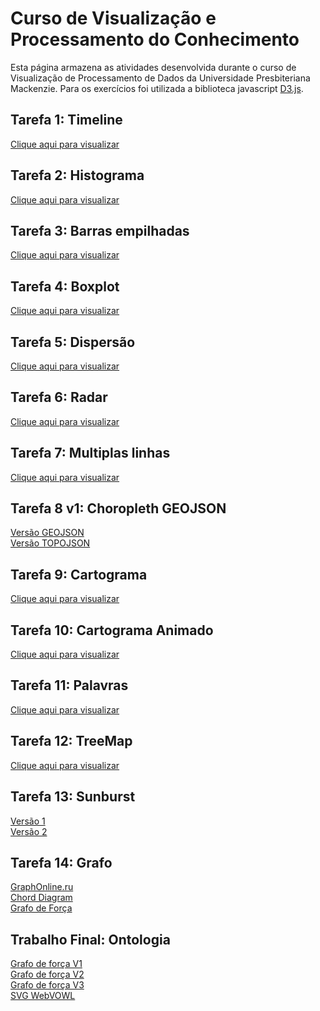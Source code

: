 # Curso de Visualização e Processamento do Conhecimento
Esta página armazena as atividades desenvolvida durante o curso de Visualização de Processamento de Dados da Universidade Presbiteriana Mackenzie. Para os exercícios foi utilizada a biblioteca javascript [D3.js](https://d3js.org/).

## Tarefa 1: Timeline
[Clique aqui para visualizar](https://gustavopuga.github.io/visualizacao_dados_d3js/timeline.html)

## Tarefa 2: Histograma
[Clique aqui para visualizar](https://gustavopuga.github.io/visualizacao_dados_d3js/histograma.html)

## Tarefa 3: Barras empilhadas
[Clique aqui para visualizar](https://gustavopuga.github.io/visualizacao_dados_d3js/barras_empilhadas.html)

## Tarefa 4: Boxplot
[Clique aqui para visualizar](https://gustavopuga.github.io/visualizacao_dados_d3js/boxplot.html)

## Tarefa 5: Dispersão
[Clique aqui para visualizar](https://gustavopuga.github.io/visualizacao_dados_d3js/dispersao.html)

## Tarefa 6: Radar
[Clique aqui para visualizar](https://gustavopuga.github.io/visualizacao_dados_d3js/radar.html)

## Tarefa 7: Multiplas linhas
[Clique aqui para visualizar](https://gustavopuga.github.io/visualizacao_dados_d3js/multi_line_chart.html)

## Tarefa 8 v1: Choropleth GEOJSON
[Versão GEOJSON](https://gustavopuga.github.io/visualizacao_dados_d3js/choropleth.html)\
[Versão TOPOJSON](https://gustavopuga.github.io/visualizacao_dados_d3js/choropleth_topojson.html)

## Tarefa 9: Cartograma
[Clique aqui para visualizar](https://gustavopuga.github.io/visualizacao_dados_d3js/cartogram.html)

## Tarefa 10: Cartograma Animado
[Clique aqui para visualizar](https://gustavopuga.github.io/visualizacao_dados_d3js/cartogram_animated.html)

## Tarefa 11: Palavras
[Clique aqui para visualizar](https://gustavopuga.github.io/visualizacao_dados_d3js/words.html)

## Tarefa 12: TreeMap
[Clique aqui para visualizar](https://gustavopuga.github.io/visualizacao_dados_d3js/tree.html)

## Tarefa 13: Sunburst
[Versão 1](https://gustavopuga.github.io/visualizacao_dados_d3js/sunburst.html)\
[Versão 2](https://gustavopuga.github.io/visualizacao_dados_d3js/sunburst_brasil.html)

## Tarefa 14: Grafo
[GraphOnline.ru](http://graphonline.ru/en/?graph=PnztiUaSpdJsXXVVZZcst)\
[Chord Diagram](https://gustavopuga.github.io/visualizacao_dados_d3js/chord.html)\
[Grafo de Força](https://gustavopuga.github.io/visualizacao_dados_d3js/force.html)

## Trabalho Final: Ontologia
[Grafo de força V1](https://gustavopuga.github.io/visualizacao_dados_d3js/ontology_graph.html)\
[Grafo de força V2](https://gustavopuga.github.io/visualizacao_dados_d3js/ontology_circle.html)\
[Grafo de força V3](https://gustavopuga.github.io/visualizacao_dados_d3js/ontology_name.html)\
[SVG WebVOWL](https://gustavopuga.github.io/visualizacao_dados_d3js/webVowl.html)
